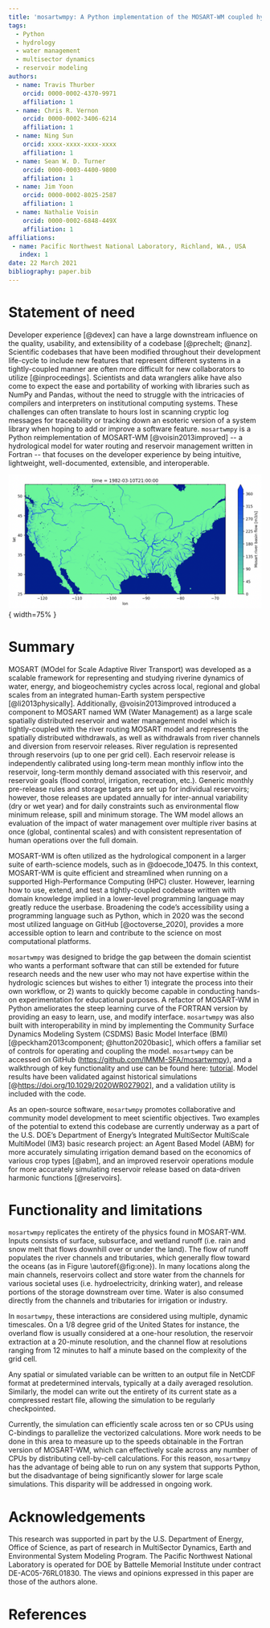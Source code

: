 ```yaml
---
title: 'mosartwmpy: A Python implementation of the MOSART-WM coupled hydrologic routing and water management model'
tags:
  - Python
  - hydrology
  - water management
  - multisector dynamics
  - reservoir modeling
authors:
  - name: Travis Thurber
    orcid: 0000-0002-4370-9971
    affiliation: 1
  - name: Chris R. Vernon
    orcid: 0000-0002-3406-6214
    affiliation: 1
  - name: Ning Sun
    orcid: xxxx-xxxx-xxxx-xxxx
    affiliation: 1
  - name: Sean W. D. Turner
    orcid: 0000-0003-4400-9800
    affiliation: 1
  - name: Jim Yoon
    orcid: 0000-0002-8025-2587
    affiliation: 1
  - name: Nathalie Voisin
    orcid: 0000-0002-6848-449X
    affiliation: 1
affiliations:
 - name: Pacific Northwest National Laboratory, Richland, WA., USA
   index: 1
date: 22 March 2021
bibliography: paper.bib
---
```


# Statement of need
Developer experience [@devex] can have a large downstream influence on the quality, usability, and extensibility of a codebase [@prechelt; @nanz]. Scientific codebases that have been modified throughout their development life-cycle to include new features that represent different systems in a tightly-coupled manner are often more difficult for new collaborators to utilize [@inproceedings]. Scientists and data wranglers alike have also come to expect the ease and portability of working with libraries such as NumPy and Pandas, without the need to struggle with the intricacies of compilers and interpreters on institutional computing systems. These challenges can often translate to hours lost in scanning cryptic log messages for traceability or tracking down an esoteric version of a system library when hoping to add or improve a software feature. `mosartwmpy` is a Python reimplementation of MOSART-WM [@voisin2013improved] -- a hydrological model for water routing and reservoir management written in Fortran -- that focuses on the developer experience by being intuitive, lightweight, well-documented, extensible, and interoperable.

![River basin flow as output from `mosartwmpy`.\label{fig:one}](figure_1.png){ width=75% }

# Summary
MOSART (MOdel for Scale Adaptive River Transport) was developed as a scalable framework for representing and studying riverine dynamics of water, energy, and biogeochemistry cycles across local, regional and global scales from an integrated human-Earth system perspective [@li2013physically]. Additionally, @voisin2013improved introduced a component to MOSART named WM (Water Management) as a large scale spatially distributed reservoir and water management model which is tightly-coupled with the river routing MOSART model and represents the spatially distributed withdrawals, as well as withdrawals from river channels and diversion from reservoir releases. River regulation is represented through reservoirs (up to one per grid cell). Each reservoir release is independently calibrated using long-term mean monthly inflow into the reservoir, long-term monthly demand associated with this reservoir, and reservoir goals (flood control, irrigation, recreation, etc.). Generic monthly pre-release rules and storage targets are set up for individual reservoirs; however, those releases are updated annually for inter-annual variability (dry or wet year) and for daily constraints such as environmental flow minimum release, spill and minimum storage. The WM model allows an evaluation of the impact of water management over multiple river basins at once (global, continental scales) and with consistent representation of human operations over the full domain.

MOSART-WM is often utilized as the hydrological component in a larger suite of earth-science models, such as in @doecode_10475. In this context, MOSART-WM is quite efficient and streamlined when running on a supported High-Performance Computing (HPC) cluster. However, learning how to use, extend, and test a tightly-coupled codebase written with domain knowledge implied in a lower-level programming language may greatly reduce the userbase. Broadening the code’s accessibility using a programming language such as Python, which in 2020 was the second most utilized language on GitHub [@octoverse_2020], provides a more accessible option to learn and contribute to the science on most computational platforms.

`mosartwmpy` was designed to bridge the gap between the domain scientist who wants a performant software that can still be extended for future research needs and the new user who may not have expertise within the hydrologic sciences but wishes to either 1) integrate the process into their own workflow, or 2) wants to quickly become capable in conducting hands-on experimentation for educational purposes. A refactor of MOSART-WM in Python ameliorates the steep learning curve of the FORTRAN version by providing an easy to learn, use, and modify interface. `mosartwmpy` was also built with interoperability in mind by implementing the Community Surface Dynamics Modeling System (CSDMS) Basic Model Interface (BMI) [@peckham2013component; @hutton2020basic], which offers a familiar set of controls for operating and coupling the model. `mosartwmpy` can be accessed on GitHub (https://github.com/IMMM-SFA/mosartwmpy), and a walkthrough of key functionality and use can be found here: [tutorial](https://mosartwmpy.readthedocs.io/en/latest/). Model results have been validated against historical simulations [@https://doi.org/10.1029/2020WR027902], and a validation utility is included with the code.

As an open-source software, `mosartwmpy` promotes collaborative and community model development to meet scientific objectives. Two examples of the potential to extend this codebase are currently underway as a part of the U.S. DOE’s Department of Energy’s Integrated MultiSector MultiScale MultiModel (IM3) basic research project: an Agent Based Model (ABM) for more accurately simulating irrigation demand based on the economics of various crop types [@abm], and an improved reservoir operations module for more accurately simulating reservoir release based on data-driven harmonic functions [@reservoirs].

# Functionality and limitations
`mosartwmpy` replicates the entirety of the physics found in MOSART-WM. Inputs consists of surface, subsurface, and wetland runoff (i.e. rain and snow melt that flows downhill over or under the land). The flow of runoff populates the river channels and tributaries, which generally flow toward the oceans (as in Figure \autoref{@fig:one}). In many locations along the main channels, reservoirs collect and store water from the channels for various societal uses (i.e. hydroelectricity, drinking water), and release portions of the storage downstream over time. Water is also consumed directly from the channels and tributaries for irrigation or industry.

In `mosartwmpy`, these interactions are considered using multiple, dynamic timescales. On a 1/8 degree grid of the United States for instance, the overland flow is usually considered at a one-hour resolution, the reservoir extraction at a 20-minute resolution, and the channel flow at resolutions ranging from 12 minutes to half a minute based on the complexity of the grid cell.

Any spatial or simulated variable can be written to an output file in NetCDF format at predetermined intervals, typically at a daily averaged resolution. Similarly, the model can write out the entirety of its current state as a compressed restart file, allowing the simulation to be regularly checkpointed.

Currently, the simulation can efficiently scale across ten or so CPUs using C-bindings to parallelize the vectorized calculations. More work needs to be done in this area to measure up to the speeds obtainable in the Fortran version of MOSART-WM, which can effectively scale across any number of CPUs by distributing cell-by-cell calculations. For this reason, `mosartwmpy` has the advantage of being able to run on any system that supports Python, but the disadvantage of being significantly slower for large scale simulations. This disparity will be addressed in ongoing work.

# Acknowledgements
This research was supported in part by the U.S. Department of Energy, Office of Science, as part of research in MultiSector Dynamics, Earth and Environmental System Modeling Program. The Pacific Northwest National Laboratory is operated for DOE by Battelle Memorial Institute under contract DE-AC05-76RL01830. The views and opinions expressed in this paper are those of the authors alone.

# References
